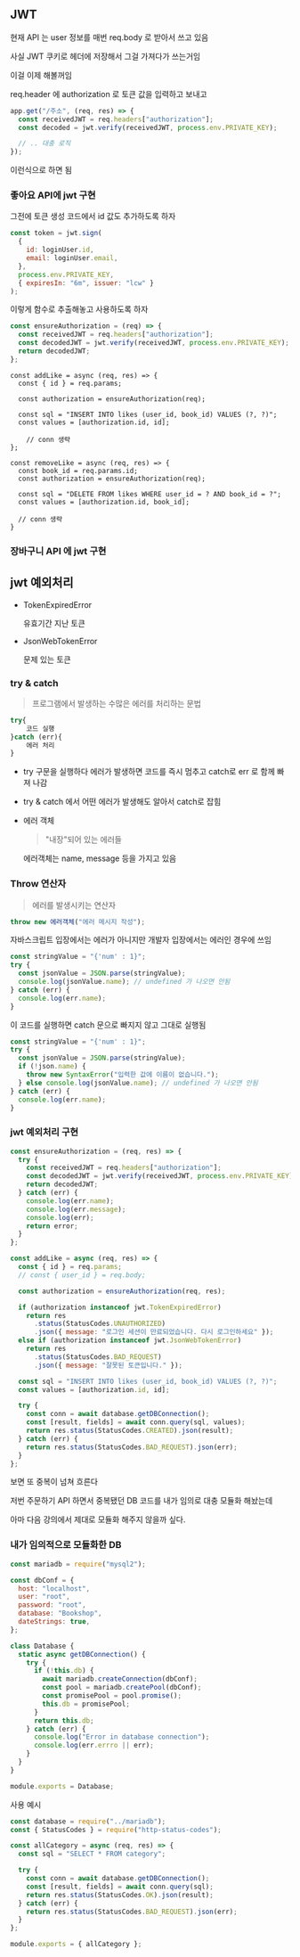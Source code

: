 ## JWT

현재 API 는 user 정보를 매번 req.body 로 받아서 쓰고 있음

사실 JWT 쿠키로 헤더에 저장해서 그걸 가져다가 쓰는거임

이걸 이제 해볼꺼임

req.header 에 authorization 로 토큰 값을 입력하고 보내고

```js
app.get("/주소", (req, res) => {
  const receivedJWT = req.headers["authorization"];
  const decoded = jwt.verify(receivedJWT, process.env.PRIVATE_KEY);

  // .. 대충 로직
});
```

이런식으로 하면 됨

### 좋아요 API에 jwt 구현

그전에 토큰 생성 코드에서 id 값도 추가하도록 하자

```js
const token = jwt.sign(
  {
    id: loginUser.id,
    email: loginUser.email,
  },
  process.env.PRIVATE_KEY,
  { expiresIn: "6m", issuer: "lcw" }
);
```

이렇게 함수로 추출해놓고 사용하도록 하자

```js
const ensureAuthorization = (req) => {
  const receivedJWT = req.headers["authorization"];
  const decodedJWT = jwt.verify(receivedJWT, process.env.PRIVATE_KEY);
  return decodedJWT;
};
```

```JS
const addLike = async (req, res) => {
  const { id } = req.params;

  const authorization = ensureAuthorization(req);

  const sql = "INSERT INTO likes (user_id, book_id) VALUES (?, ?)";
  const values = [authorization.id, id];

    // conn 생략
};

const removeLike = async (req, res) => {
  const book_id = req.params.id;
  const authorization = ensureAuthorization(req);

  const sql = "DELETE FROM likes WHERE user_id = ? AND book_id = ?";
  const values = [authorization.id, book_id];

  // conn 생략
}
```

### 장바구니 API 에 jwt 구현

## jwt 예외처리

- TokenExpiredError

  유효기간 지난 토큰

- JsonWebTokenError

  문제 있는 토큰

### try & catch

> 프로그램에서 발생하는 수많은 에러를 처리하는 문법

```js
try{
    코드 실행
}catch (err){
    에러 처리
}
```

- try 구문을 실행하다 에러가 발생하면 코드를 즉시 멈추고 catch로 err 로 함께 빠져 나감

- try & catch 에서 어떤 에러가 발생해도 알아서 catch로 잡힘

- 에러 객체

  > "내장"되어 있는 에러들

  에러객체는 name, message 등을 가지고 있음

### Throw 연산자

> 에러를 발생시키는 연산자

```js
throw new 에러객체("에러 메시지 작성");
```

자바스크립트 입장에서는 에러가 아니지만 개발자 입장에서는 에러인 경우에 쓰임

```js
const stringValue = "{'num' : 1}";
try {
  const jsonValue = JSON.parse(stringValue);
  console.log(jsonValue.name); // undefined 가 나오면 안됨
} catch (err) {
  console.log(err.name);
}
```

이 코드를 실행하면 catch 문으로 빠지지 않고 그대로 실행됨

```js
const stringValue = "{'num' : 1}";
try {
  const jsonValue = JSON.parse(stringValue);
  if (!json.name) {
    throw new SyntaxError("입력한 값에 이름이 없습니다.");
  } else console.log(jsonValue.name); // undefined 가 나오면 안됨
} catch (err) {
  console.log(err.name);
}
```

### jwt 예외처리 구현

```js
const ensureAuthorization = (req, res) => {
  try {
    const receivedJWT = req.headers["authorization"];
    const decodedJWT = jwt.verify(receivedJWT, process.env.PRIVATE_KEY);
    return decodedJWT;
  } catch (err) {
    console.log(err.name);
    console.log(err.message);
    console.log(err);
    return error;
  }
};
```

```js
const addLike = async (req, res) => {
  const { id } = req.params;
  // const { user_id } = req.body;

  const authorization = ensureAuthorization(req, res);

  if (authorization instanceof jwt.TokenExpiredError)
    return res
      .status(StatusCodes.UNAUTHORIZED)
      .json({ message: "로그인 세션이 만료되었습니다. 다시 로그인하세요" });
  else if (authorization instanceof jwt.JsonWebTokenError)
    return res
      .status(StatusCodes.BAD_REQUEST)
      .json({ message: "잘못된 토큰입니다." });

  const sql = "INSERT INTO likes (user_id, book_id) VALUES (?, ?)";
  const values = [authorization.id, id];

  try {
    const conn = await database.getDBConnection();
    const [result, fields] = await conn.query(sql, values);
    return res.status(StatusCodes.CREATED).json(result);
  } catch (err) {
    return res.status(StatusCodes.BAD_REQUEST).json(err);
  }
};
```

보면 또 중복이 넘쳐 흐른다

저번 주문하기 API 하면서 중복됐던 DB 코드를 내가 임의로 대충 모듈화 해놨는데

아마 다음 강의에서 제대로 모듈화 해주지 않을까 싶다.

### 내가 임의적으로 모듈화한 DB

```js
const mariadb = require("mysql2");

const dbConf = {
  host: "localhost",
  user: "root",
  password: "root",
  database: "Bookshop",
  dateStrings: true,
};

class Database {
  static async getDBConnection() {
    try {
      if (!this.db) {
        await mariadb.createConnection(dbConf);
        const pool = mariadb.createPool(dbConf);
        const promisePool = pool.promise();
        this.db = promisePool;
      }
      return this.db;
    } catch (err) {
      console.log("Error in database connection");
      console.log(err.errro || err);
    }
  }
}

module.exports = Database;
```

사용 예시

```js
const database = require("../mariadb");
const { StatusCodes } = require("http-status-codes");

const allCategory = async (req, res) => {
  const sql = "SELECT * FROM category";

  try {
    const conn = await database.getDBConnection();
    const [result, fields] = await conn.query(sql);
    return res.status(StatusCodes.OK).json(result);
  } catch (err) {
    return res.status(StatusCodes.BAD_REQUEST).json(err);
  }
};

module.exports = { allCategory };
```
